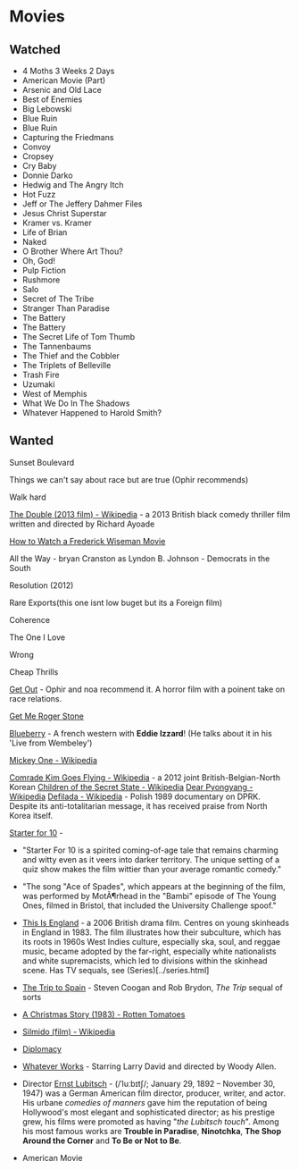 # Movies

## Watched

* 4 Moths 3 Weeks 2 Days
* American Movie (Part)
* Arsenic and Old Lace
* Best of Enemies
* Big Lebowski
* Blue Ruin
* Blue Ruin
* Capturing the Friedmans
* Convoy
* Cropsey
* Cry Baby
* Donnie Darko
* Hedwig and The Angry Itch
* Hot Fuzz
* Jeff or The Jeffery Dahmer Files
* Jesus Christ Superstar
* Kramer vs. Kramer
* Life of Brian
* Naked 
* O Brother Where Art Thou?
* Oh, God!
* Pulp Fiction 
* Rushmore
* Salo
* Secret of The Tribe
* Stranger Than Paradise
* The Battery
* The Battery
* The Secret Life of Tom Thumb
* The Tannenbaums
* The Thief and the Cobbler
* The Triplets of Belleville
* Trash Fire 
* Uzumaki
* West of Memphis
* What We Do In The Shadows
* Whatever Happened to Harold Smith?

## Wanted

Sunset Boulevard 

Things we can't say about race but are true (Ophir recommends)

Walk hard 

[The Double (2013 film) - Wikipedia](https://en.wikipedia.org/wiki/The_Double_(2013_film)) - a 2013 British black comedy thriller film written and directed by Richard Ayoade

[How to Watch a Frederick Wiseman Movie](https://nyti.ms/2oEWFLK)

All the Way - bryan Cranston as Lyndon B. Johnson - Democrats in the South

Resolution (2012)

Rare Exports(this one isnt low buget but its a Foreign film)

Coherence

The One I Love

Wrong

Cheap Thrills 

[Get Out](https://en.wikipedia.org/wiki/Get_Out_(film)) - Ophir and noa recommend it. A horror film with a poinent take on race relations.

[Get Me Roger Stone](https://www.theguardian.com/film/2017/may/12/get-me-roger-stone-documentary-review-donald-trump)

[Blueberry](https://en.wikipedia.org/wiki/Blueberry_(film)) - A french western with **Eddie Izzard**! (He talks about it in his 'Live from Wembeley')

[Mickey One - Wikipedia](https://en.wikipedia.org/wiki/Mickey_One)

[Comrade Kim Goes Flying - Wikipedia](https://en.wikipedia.org/wiki/Comrade_Kim_Goes_Flying) - a 2012 joint British-Belgian-North Korean
[Children of the Secret State - Wikipedia](https://en.wikipedia.org/wiki/Children_of_the_Secret_State)
[Dear Pyongyang - Wikipedia](https://en.wikipedia.org/wiki/Dear_Pyongyang)
[Defilada - Wikipedia](https://en.wikipedia.org/wiki/Defilada) - Polish 1989 documentary on DPRK. Despite its anti-totalitarian message, it has received praise 
from North Korea itself.

[Starter for 10](https://en.wikipedia.org/wiki/Starter_for_10_(film)) - 

  * "Starter For 10 is a spirited coming-of-age tale that remains charming and witty even as it veers into darker territory. The unique setting of a quiz show makes the film wittier than your average romantic comedy."

  * "The song "Ace of Spades", which appears at the beginning of the film, was performed by MotÃ¶rhead in the "Bambi" episode of The Young Ones, filmed in Bristol, that included the University Challenge spoof."

* [This Is England](https://en.wikipedia.org/wiki/This_Is_England) - a 2006 British drama film. Centres on young skinheads in England in 1983. The film illustrates how their subculture, which has its roots in 1960s West Indies culture, especially ska, soul, and reggae music, became adopted by the far-right, especially white nationalists and white supremacists, which led to divisions within the skinhead scene. Has TV sequals, see (Series)[../series.html]

* [The Trip to Spain](http://www.slate.com/blogs/browbeat/2017/08/11/the_trip_to_spain_extends_the_best_and_saddest_summer_movie_franchise.html) - Steven Coogan and Rob Brydon, *The Trip* sequal of sorts

* [A Christmas Story (1983) - Rotten Tomatoes](https://www.rottentomatoes.com/m/1004151_christmas_story)

* [Silmido (film) - Wikipedia](https://en.wikipedia.org/wiki/Silmido_(film))

* [Diplomacy](https://www.reddit.com/r/AskHistorians/comments/3i978w/did_the_nazis_ever_destroy_ancient_andor/cuey4wd/)

* [Whatever Works](https://en.wikipedia.org/wiki/Whatever_Works) - Starring Larry David and directed by Woody Allen.

* Director [Ernst Lubitsch](https://en.wikipedia.org/wiki/Ernst_Lubitsch) - (/ˈluːbɪtʃ/; January 29, 1892 – November 30, 1947) was a German American film director, producer, writer, and actor. His urbane *comedies of manners* gave him the reputation of being Hollywood's most elegant and sophisticated director; as his prestige grew, his films were promoted as having "_the Lubitsch touch_". Among his most famous works are **Trouble in Paradise**, **Ninotchka**, **The Shop Around the Corner** and **To Be or Not to Be**.

* American Movie
